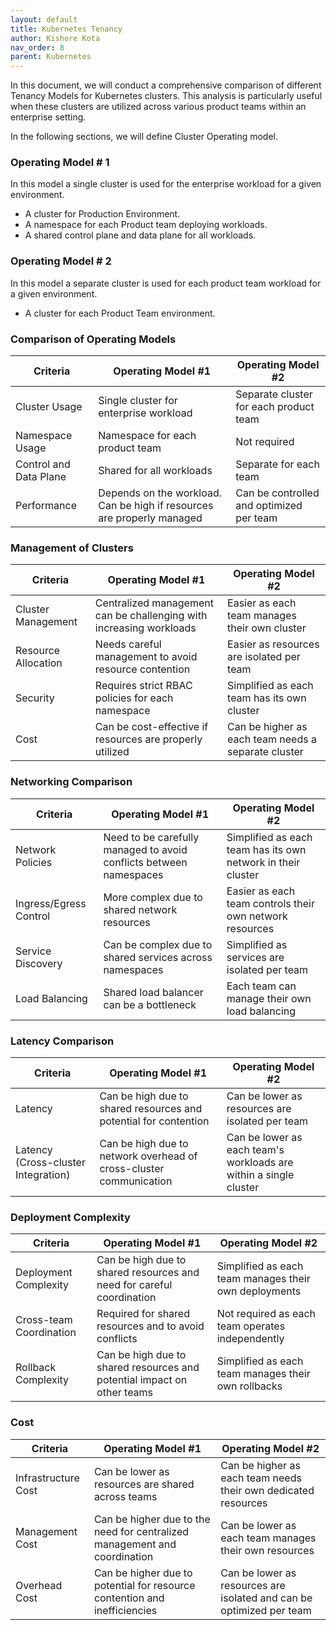 ```yaml
---
layout: default
title: Kubernetes Tenancy
author: Kishore Kota
nav_order: 8
parent: Kubernetes
---
```


In this document, we will conduct a comprehensive comparison of different Tenancy Models for Kubernetes clusters. This analysis is particularly useful when these clusters are utilized across various product teams within an enterprise setting.

In the following sections, we will define Cluster Operating model.

### Operating Model # 1

In this model a single cluster is used for the enterprise workload for a given environment.

- A cluster for Production Environment. 
- A namespace for each Product team deploying workloads.
- A shared control plane and data plane for all workloads.


### Operating Model # 2

In this model a separate cluster is used for each product team workload for a given environment. 

- A cluster for each Product Team environment.




### Comparison of Operating Models

| Criteria | Operating Model #1 | Operating Model #2 |
|----------|--------------------|--------------------|
| Cluster Usage | Single cluster for enterprise workload | Separate cluster for each product team |
| Namespace Usage | Namespace for each product team | Not required |
| Control and Data Plane | Shared for all workloads | Separate for each team |
| Performance | Depends on the workload. Can be high if resources are properly managed | Can be controlled and optimized per team |

### Management of Clusters

| Criteria | Operating Model #1 | Operating Model #2 |
|----------|--------------------|--------------------|
| Cluster Management | Centralized management can be challenging with increasing workloads | Easier as each team manages their own cluster |
| Resource Allocation | Needs careful management to avoid resource contention | Easier as resources are isolated per team |
| Security | Requires strict RBAC policies for each namespace | Simplified as each team has its own cluster |
| Cost | Can be cost-effective if resources are properly utilized | Can be higher as each team needs a separate cluster |

### Networking Comparison

| Criteria | Operating Model #1 | Operating Model #2 |
|----------|--------------------|--------------------|
| Network Policies | Need to be carefully managed to avoid conflicts between namespaces | Simplified as each team has its own network in their cluster |
| Ingress/Egress Control | More complex due to shared network resources | Easier as each team controls their own network resources |
| Service Discovery | Can be complex due to shared services across namespaces | Simplified as services are isolated per team |
| Load Balancing | Shared load balancer can be a bottleneck | Each team can manage their own load balancing |


### Latency Comparison

| Criteria | Operating Model #1 | Operating Model #2 |
|----------|--------------------|--------------------|
| Latency | Can be high due to shared resources and potential for contention | Can be lower as resources are isolated per team |
| Latency (Cross-cluster Integration) | Can be high due to network overhead of cross-cluster communication | Can be lower as each team's workloads are within a single cluster |

### Deployment Complexity

| Criteria | Operating Model #1 | Operating Model #2 |
|----------|--------------------|--------------------|
| Deployment Complexity | Can be high due to shared resources and need for careful coordination | Simplified as each team manages their own deployments |
| Cross-team Coordination | Required for shared resources and to avoid conflicts | Not required as each team operates independently |
| Rollback Complexity | Can be high due to shared resources and potential impact on other teams | Simplified as each team manages their own rollbacks |

### Cost

| Criteria | Operating Model #1 | Operating Model #2 |
|----------|--------------------|--------------------|
| Infrastructure Cost | Can be lower as resources are shared across teams | Can be higher as each team needs their own dedicated resources |
| Management Cost | Can be higher due to the need for centralized management and coordination | Can be lower as each team manages their own resources |
| Overhead Cost | Can be higher due to potential for resource contention and inefficiencies | Can be lower as resources are isolated and can be optimized per team |